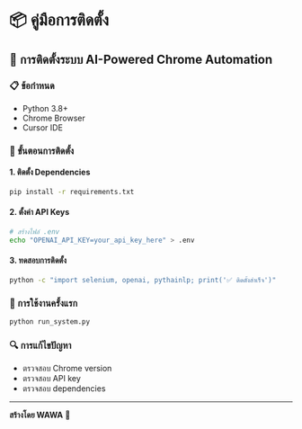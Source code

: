 # 📦 คู่มือการติดตั้ง

## 🚀 การติดตั้งระบบ AI-Powered Chrome Automation

### 📋 ข้อกำหนด
- Python 3.8+
- Chrome Browser
- Cursor IDE

### 🔧 ขั้นตอนการติดตั้ง

#### 1. ติดตั้ง Dependencies
```bash
pip install -r requirements.txt
```

#### 2. ตั้งค่า API Keys
```bash
# สร้างไฟล์ .env
echo "OPENAI_API_KEY=your_api_key_here" > .env
```

#### 3. ทดสอบการติดตั้ง
```bash
python -c "import selenium, openai, pythainlp; print('✅ ติดตั้งสำเร็จ')"
```

### 🎯 การใช้งานครั้งแรก
```bash
python run_system.py
```

### 🔍 การแก้ไขปัญหา
- ตรวจสอบ Chrome version
- ตรวจสอบ API key
- ตรวจสอบ dependencies

---
**สร้างโดย WAWA** 🧠
